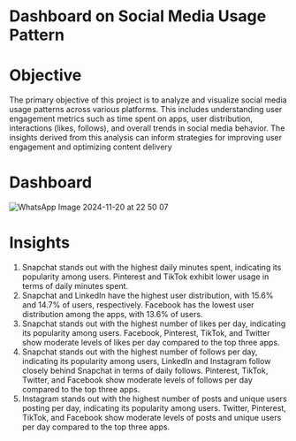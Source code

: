 # Dashboard on Social Media Usage Pattern
# Objective
The primary objective of this project is to analyze and visualize social media usage patterns across various platforms. This includes understanding user engagement metrics such as time spent on apps, user distribution, interactions (likes, follows), and overall trends in social media behavior. The insights derived from this analysis can inform strategies for improving user engagement and optimizing content delivery
# Dashboard
![WhatsApp Image 2024-11-20 at 22 50 07](https://github.com/user-attachments/assets/c2fe6752-5d40-4017-8217-cfff72e25747)

# Insights
1. Snapchat stands out with the highest daily minutes spent, indicating its popularity among users. Pinterest and TikTok exhibit lower usage in terms of daily minutes spent.
2. Snapchat and LinkedIn have the highest user distribution, with 15.6% and 14.7% of users, respectively. Facebook has the lowest user distribution among the apps, with 13.6% of users.
3. Snapchat stands out with the highest number of likes per day, indicating its popularity among users. Facebook, Pinterest, TikTok, and Twitter show moderate levels of likes per day compared to the top three apps.
4. Snapchat stands out with the highest number of follows per day, indicating its popularity among users, LinkedIn and Instagram follow closely behind Snapchat in terms of daily follows. Pinterest, TikTok, Twitter, and Facebook show moderate levels of follows per day compared to the top three apps.
5. Instagram stands out with the highest number of posts and unique users posting per day, indicating its popularity among users. Twitter, Pinterest, TikTok, and Facebook show moderate levels of posts and unique users per day compared to the top three apps.
 
